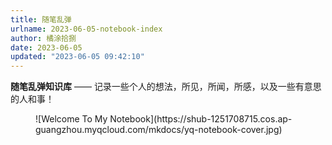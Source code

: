 ```yaml
---
title: 随笔乱弹
urlname: 2023-06-05-notebook-index
author: 橘涂拾捌
date: 2023-06-05
updated: "2023-06-05 09:42:10"
---
```


**随笔乱弹知识库** —— 记录一些个人的想法，所见，所闻，所感，以及一些有意思的人和事！

<figure markdown>
![Welcome To My Notebook](https://shub-1251708715.cos.ap-guangzhou.myqcloud.com/mkdocs/yq-notebook-cover.jpg)
<figcaption></figcaption>
</figure>
